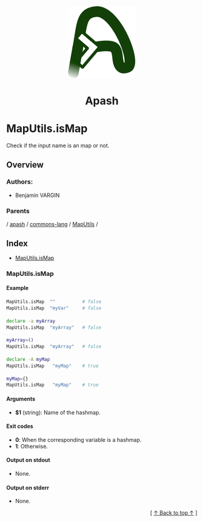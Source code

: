 
<div align='center' id='apash-top'>
  <a href='https://github.com/hastec-fr/apash'>
    <img alt='apash-logo' src='../../../../../../../assets/apash-logo.svg'/>
  </a>

  # Apash
</div>

# MapUtils.isMap

Check if the input name is an map or not.

## Overview

### Authors:
* Benjamin VARGIN

### Parents
<!-- apash.parentBegin -->
[](../../../../.md) / [apash](../../../apash.md) / [commons-lang](../../commons-lang.md) / [MapUtils](../MapUtils.md) / 
<!-- apash.parentEnd -->

## Index

* [MapUtils.isMap](#maputilsismap)

### MapUtils.isMap

#### Example
```bash
MapUtils.isMap  ""          # false
MapUtils.isMap  "myVar"     # false

declare -a myArray
MapUtils.isMap  "myArray"   # false

myArray=()
MapUtils.isMap  "myArray"   # false

declare -A myMap
MapUtils.isMap   "myMap"    # true

myMap={}
MapUtils.isMap   "myMap"    # true
```

#### Arguments

* **$1** (string): Name of the hashmap.

#### Exit codes

* **0**: When the corresponding variable is a hashmap.
* **1**: Otherwise.

#### Output on stdout

* None.

#### Output on stderr

* None.


  <div align='right'>[ <a href='#apash-top'>↑ Back to top ↑</a> ]</div>


